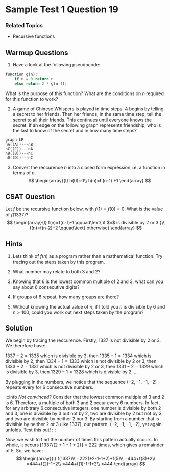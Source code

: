 
# Sample Test 1 Question 19


### Related Topics
- Recursive functions

## Warmup Questions
1. Have a look at the following pseudocode: 
``` python
function g(n):
	if n = 0 return n
	else return 2 * g(n-1);
```
What is the purpose of this function? What are the conditions on $n$ required for this function to work?


2. A game of Chinese Whispers is played in time steps. $A$ begins by telling a secret to her friends. Then her friends, in the same time step, tell the secret to all their friends. This continues until everyone knows the secret.
If an edge on the following graph represents friendship, who is the last to know of the secret and in how many time steps?

```mermaid
graph LR
nA((A))---nB
nC((C))---nA
nB((B))---nC
nD((D))---nC
```


3. Convert the reccurence $h$ into a closed form expression i.e. a function in terms of $n$.
$$
    \begin{array}{l}
    h(0)=0\\
    h(n)=h(n-1) +1
    \end{array}
$$

## CSAT Question

  Let $f$ be the recursive function below, with $f(1)=f(0)=0$. What is the value of $f(1337)$?
  $$
    \begin{array}{l}
    f(n)=f(n-1)-1 \qquad\text{ if $n$ is divisible by 2 or 3 }\\
    f(n)=f(n-2)+2 \qquad\text{ otherwise}
    \end{array}
$$

## Hints

1. Lets think of $f(n)$ as a program rather than a mathematical function. Try tracing out the steps taken by this program. 

1. What number may relate to both $3$ and $2$?

1. Knowing that $6$ is the lowest common multiple of $2$ and $3$, what can you say about $6$ consecutive digits?

1. If groups of $6$ repeat, how many groups are there?

1. Without knowing the actual value of $n$, if I told you $n$ is divisible by $6$ and $n > 100$, could you work out next steps taken by the program? 


## Solution
We begin by tracing the reccurence.
Firstly, $1337$ is not divisible by $2$ or $3$. We therefore have:

$1337-2=1335$ which is divisible by $3$, then
$1335-1=1334$ which is divisible by $2$, then
$1334-1=1333$ which is not divisible by $2$ or $3$, then
$1333-2=1331$ which is not divisible by $2$ or $3$, then
$1331-2=1329$ which is divisible by $3$, then
$1329-1=1328$ which is divisible by $2$, ...

By plugging in the numbers, we notice that the sequence $(-2,-1,-1,-2)$ repeats every for $6$ consecutive numbers. 

:::info
_Not convinced?_
Consider that the lowest common multiple of $3$ and $2$ is $6$. Therefore, a multiple of both $3$ and $2$ occur every $6$ numbers. 
In fact, for any arbitrary $6$ consecutive integers, one number is divisible by both $2$ and $3$, one is divisible by $3$ but not by $2$, two are divisible by $2$ but not by $3$, and two are divisible by neither $2$ nor $3$. 
By starting from a number that is divisible by neither $2$ or $3$ (like $1337$), our pattern, $(-2,-1,-1,-2)$, yet again unfolds. Test this out!
:::

Now, we wish to find the number of times this pattern actually occurs. In whole, it occurs $\lfloor1337/(2+1+1+2)\rfloor=222$ times, which gives a remainder of 5. So, we have:
$$
\begin{array}{l}
    f(1337)\\
    =222(+2-1-1+2)+f(5)\\
    =444+f(3)+2\\
    =444+f(2)-1+2\\
    =444+f(1)-1-1+2\\
    =444
    \end{array}
$$